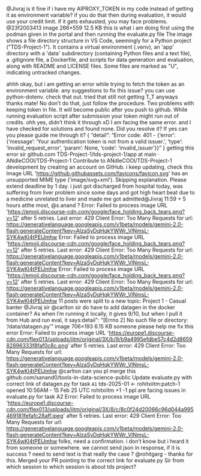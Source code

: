 @Jivraj is it fine if i have my AIPROXY_TOKEN in my code instead of getting it as environment variable?
if you do that then during evaluation, it would use your credit limit. if it gets exhausted, you may face problems. @23f2003413
image 266×559 12.5 KB this is what i am doing first using the podman given in the portal and then running the evaluate.py file
The image shows a file directory structure in VS Code, seemingly for a Python project ("TDS-Project-1"). It contains a virtual environment (.venv), an 'app' directory with a 'data' subdirectory (containing Python files and a text file), a .gitignore file, a Dockerfile, and scripts for data generation and evaluation, along with README and LICENSE files. Some files are marked as "U", indicating untracked changes.

ahhh okay, but i am getting an error while trying to fetch the token as an environment variable. any suggestions to fix this issue?
you can use python-dotenv. check that out.
tried that still not getting T_T anyways thanks mate!
No don’t do that, just follow the procedure. Two problems with keeping token in file. It will become public after you push to github. While running evaluation script after submission your token might run out of credits.
ohh yes, didn’t think it through xD
I am facing the same error. and I have checked for solutions and found none. Did you resolve it? If yes can you please guide me through it?
{ “detail”: “Error code: 401 - {‘error’: {‘message’: ‘Your authentication token is not from a valid issuer.’, ‘type’: ‘invalid_request_error’, ‘param’: None, ‘code’: ‘invalid_issuer’}}” }          getting this error sir
github.com TDS-Project-1/tds-project-1/app at main · ANdIeCOOl/TDS-Project-1 Contribute to ANdIeCOOl/TDS-Project-1 development by creating an account on GitHub. i keep updating, check this
Image URL 'https://github.githubassets.com/favicons/favicon.svg' has an unsupported MIME type ('image/svg+xml'). Skipping explanation.
Please extend deadline by 1 day. i just got discharged from hospital today, was suffering from liver problem since some days and got high heart beat due to a medicine unrelated to liver and made me got admitted@Jivraj
11:59 + 5 hours atthe most, @s.anand ?
Error: Failed to process image URL 'https://emoji.discourse-cdn.com/google/face_holding_back_tears.png?v=12' after 5 retries. Last error: 429 Client Error: Too Many Requests for url: https://generativelanguage.googleapis.com/v1beta/models/gemini-2.0-flash:generateContent?key=AIzaSyDqHqkYWWr_VlNmsL-SYK4wKl4tPElJmhw
Error: Failed to process image URL 'https://emoji.discourse-cdn.com/google/face_holding_back_tears.png?v=12' after 5 retries. Last error: 429 Client Error: Too Many Requests for url: https://generativelanguage.googleapis.com/v1beta/models/gemini-2.0-flash:generateContent?key=AIzaSyDqHqkYWWr_VlNmsL-SYK4wKl4tPElJmhw
Error: Failed to process image URL 'https://emoji.discourse-cdn.com/google/face_holding_back_tears.png?v=12' after 5 retries. Last error: 429 Client Error: Too Many Requests for url: https://generativelanguage.googleapis.com/v1beta/models/gemini-2.0-flash:generateContent?key=AIzaSyDqHqkYWWr_VlNmsL-SYK4wKl4tPElJmhw
11 posts were split to a new topic: Project 1 - Casual banter
@Jivraj sir @carlton sir do have to add datagen in the docker container? As when I’m running it locally, it gives 9/10, but when I pull it from Hub and run eval, it says:detail": “[Errno 2] No such file or directory: ‘/data/datagen.py’”
image 706×193 6.15 KB someone please help me fix this error
Error: Failed to process image URL 'https://europe1.discourse-cdn.com/flex013/uploads/iitm/original/3X/b/9/b9a4995efdbe57c4d2d865982896333f8faf0c8c.png' after 5 retries. Last error: 429 Client Error: Too Many Requests for url: https://generativelanguage.googleapis.com/v1beta/models/gemini-2.0-flash:generateContent?key=AIzaSyDqHqkYWWr_VlNmsL-SYK4wKl4tPElJmhw
@carlton can you pl merge this github.com/sanand0/tools-in-data-science-public Update evaluate.py with correct link of datagen.py for task `A1` tds-2025-01 ← rohitxiitm:patch-1 opened 10:56AM - 15 Feb 25 UTC rohitxiitm +1 -1 ppl are facing issues in evaluate.py for task A2
Error: Failed to process image URL 'https://europe1.discourse-cdn.com/flex013/uploads/iitm/original/3X/8/c/8c0f24d20066c96d044a995469181fefafc28aff.jpeg' after 5 retries. Last error: 429 Client Error: Too Many Requests for url: https://generativelanguage.googleapis.com/v1beta/models/gemini-2.0-flash:generateContent?key=AIzaSyDqHqkYWWr_VlNmsL-SYK4wKl4tPElJmhw
folks, need a confirmation. i don’t know but i heard it from someone or somewhere. we cannot send json in response, if it is success ? need to send text is that really the case ?
@rohitgarg - thanks for this. Merged your PR pointing to the correct link for evaluate.py
Sir from which session to which session is about tds project?
